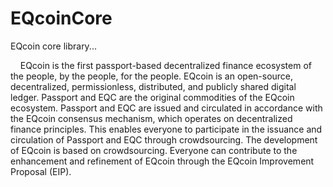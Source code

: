 # EQcoinCore
EQcoin core library...
<p>
&nbsp;&nbsp;&nbsp;&nbsp;EQcoin is the first passport-based decentralized finance ecosystem of the people, by the people, for the people. EQcoin is an open-source, decentralized, permissionless, distributed, and publicly shared digital ledger. Passport and EQC are the original commodities of the EQcoin ecosystem. Passport and EQC are issued and circulated in accordance with the EQcoin consensus mechanism, which operates on decentralized finance principles. This enables everyone to participate in the issuance and circulation of Passport and EQC through crowdsourcing. The development of EQcoin is based on crowdsourcing. Everyone can contribute to the enhancement and refinement of EQcoin through the EQcoin Improvement Proposal (EIP).
<p>
